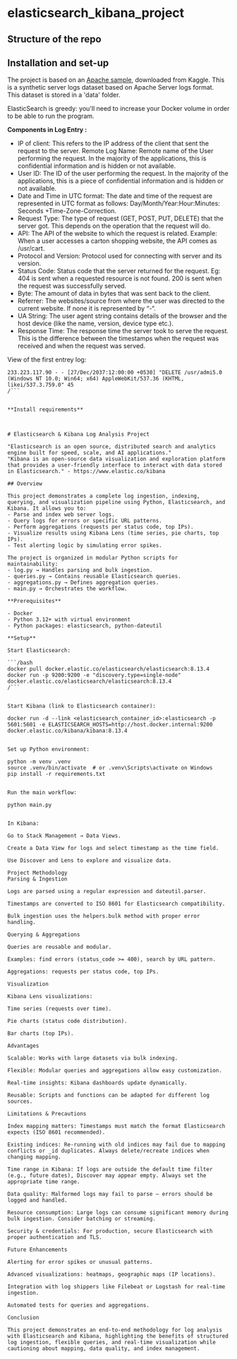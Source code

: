 # elasticsearch_kibana_project

## Structure of the repo





## Installation and set-up

The project is based on an [Apache sample](https://www.kaggle.com/datasets/vishnu0399/server-logs), downloaded from Kaggle. This is a synthetic server logs dataset based on Apache Server logs format.  
This dataset is stored in a 'data' folder.

ElasticSearch is greedy: you'll need to increase your Docker volume in order to be able to run the program. 

**Components in Log Entry :**  
- IP of client: This refers to the IP address of the client that sent the request to the server.
Remote Log Name: Remote name of the User performing the request. In the majority of the applications, this is confidential information and is hidden or not available.  
- User ID: The ID of the user performing the request. In the majority of the applications, this is a piece of confidential information and is hidden or not available.  
- Date and Time in UTC format: The date and time of the request are represented in UTC format as follows: Day/Month/Year:Hour:Minutes: Seconds +Time-Zone-Correction. 
- Request Type: The type of request (GET, POST, PUT, DELETE) that the server got. This depends on the operation that the request will do.  
- API: The API of the website to which the request is related. Example: When a user accesses a carton shopping website, the API comes as /usr/cart.  
- Protocol and Version: Protocol used for connecting with server and its version.  
- Status Code: Status code that the server returned for the request. Eg: 404 is sent when a requested resource is not found. 200 is sent when the request was successfully served.  
- Byte: The amount of data in bytes that was sent back to the client.  
- Referrer: The websites/source from where the user was directed to the current website. If none it is represented by “-“.  
- UA String: The user agent string contains details of the browser and the host device (like the name, version, device type etc.).  
- Response Time: The response time the server took to serve the request. This is the difference between the timestamps when the request was received and when the request was served.

View of the first entrey log:  
```/bash 
233.223.117.90 - - [27/Dec/2037:12:00:00 +0530] "DELETE /usr/admi5.0 (Windows NT 10.0; Win64; x64) AppleWebKit/537.36 (KHTML, likei/537.3.759.0" 45
/```


**Install requirements**



# Elasticsearch & Kibana Log Analysis Project

"Elasticsearch is an open source, distributed search and analytics engine built for speed, scale, and AI applications."
"Kibana is an open-source data visualization and exploration platform that provides a user-friendly interface to interact with data stored in Elasticsearch." - https://www.elastic.co/kibana 

## Overview

This project demonstrates a complete log ingestion, indexing, querying, and visualization pipeline using Python, Elasticsearch, and Kibana. It allows you to:  
- Parse and index web server logs.  
- Query logs for errors or specific URL patterns.  
- Perform aggregations (requests per status code, top IPs).  
- Visualize results using Kibana Lens (time series, pie charts, top IPs).  
- Test alerting logic by simulating error spikes.  

The project is organized in modular Python scripts for maintainability:  
- log.py → Handles parsing and bulk ingestion.  
- queries.py → Contains reusable Elasticsearch queries.  
- aggregations.py → Defines aggregation queries.  
- main.py → Orchestrates the workflow.

**Prerequisites**

- Docker  
- Python 3.12+ with virtual environment  
- Python packages: elasticsearch, python-dateutil  

**Setup**  

Start Elasticsearch:  

```/bash
docker pull docker.elastic.co/elasticsearch/elasticsearch:8.13.4
docker run -p 9200:9200 -e "discovery.type=single-node" docker.elastic.co/elasticsearch/elasticsearch:8.13.4
/```


Start Kibana (link to Elasticsearch container):

docker run -d --link <elasticsearch_container_id>:elasticsearch -p 5601:5601 -e ELASTICSEARCH_HOSTS=http://host.docker.internal:9200 docker.elastic.co/kibana/kibana:8.13.4


Set up Python environment:

python -m venv .venv
source .venv/bin/activate  # or .venv\Scripts\activate on Windows
pip install -r requirements.txt


Run the main workflow:

python main.py


In Kibana:

Go to Stack Management → Data Views.

Create a Data View for logs and select timestamp as the time field.

Use Discover and Lens to explore and visualize data.

Project Methodology
Parsing & Ingestion

Logs are parsed using a regular expression and dateutil.parser.

Timestamps are converted to ISO 8601 for Elasticsearch compatibility.

Bulk ingestion uses the helpers.bulk method with proper error handling.

Querying & Aggregations

Queries are reusable and modular.

Examples: find errors (status_code >= 400), search by URL pattern.

Aggregations: requests per status code, top IPs.

Visualization

Kibana Lens visualizations:

Time series (requests over time).

Pie charts (status code distribution).

Bar charts (top IPs).

Advantages

Scalable: Works with large datasets via bulk indexing.

Flexible: Modular queries and aggregations allow easy customization.

Real-time insights: Kibana dashboards update dynamically.

Reusable: Scripts and functions can be adapted for different log sources.

Limitations & Precautions

Index mapping matters: Timestamps must match the format Elasticsearch expects (ISO 8601 recommended).

Existing indices: Re-running with old indices may fail due to mapping conflicts or _id duplicates. Always delete/recreate indices when changing mapping.

Time range in Kibana: If logs are outside the default time filter (e.g., future dates), Discover may appear empty. Always set the appropriate time range.

Data quality: Malformed logs may fail to parse — errors should be logged and handled.

Resource consumption: Large logs can consume significant memory during bulk ingestion. Consider batching or streaming.

Security & credentials: For production, secure Elasticsearch with proper authentication and TLS.

Future Enhancements

Alerting for error spikes or unusual patterns.

Advanced visualizations: heatmaps, geographic maps (IP locations).

Integration with log shippers like Filebeat or Logstash for real-time ingestion.

Automated tests for queries and aggregations.

Conclusion

This project demonstrates an end-to-end methodology for log analysis with Elasticsearch and Kibana, highlighting the benefits of structured log ingestion, flexible queries, and real-time visualization while cautioning about mapping, data quality, and index management.
